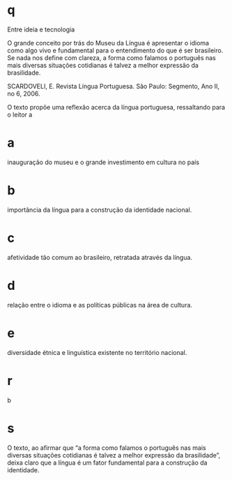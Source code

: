 # q
Entre ideia e tecnologia

O grande conceito por trás do Museu da Língua é apresentar o idioma como algo vivo e fundamental para o entendimento do que é ser brasileiro. Se nada nos define com clareza, a forma como falamos o português nas mais diversas situações cotidianas é talvez a melhor expressão da brasilidade.

SCARDOVELI, E. Revista Língua Portuguesa. São Paulo: Segmento, Ano II, no 6, 2006.

O texto propõe uma reflexão acerca da língua portuguesa, ressaltando para o leitor a

# a
inauguração do museu e o grande investimento em cultura no país

# b
importância da língua para a construção da identidade nacional.

# c
afetividade tão comum ao brasileiro, retratada através da língua.

# d
relação entre o idioma e as políticas públicas na área de cultura.

# e
diversidade étnica e linguística existente no território nacional.

# r
b

# s
O texto, ao afirmar que “a forma como falamos o português nas mais diversas situações cotidianas é talvez a melhor expressão da brasilidade”, deixa claro que a língua é um fator fundamental para a construção da identidade.
